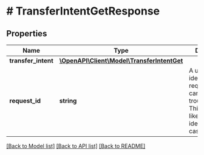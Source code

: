 # # TransferIntentGetResponse

## Properties

Name | Type | Description | Notes
------------ | ------------- | ------------- | -------------
**transfer_intent** | [**\OpenAPI\Client\Model\TransferIntentGet**](TransferIntentGet.md) |  |
**request_id** | **string** | A unique identifier for the request, which can be used for troubleshooting. This identifier, like all Plaid identifiers, is case sensitive. |

[[Back to Model list]](../../README.md#models) [[Back to API list]](../../README.md#endpoints) [[Back to README]](../../README.md)

